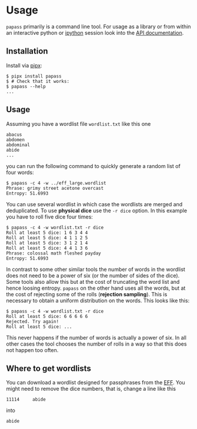 # Usage

`papass` primarily is a command line tool. For usage as a library or from within an
interactive python or [ipython](https://ipython.org/) session look into the [API
documentation](./api.rst).

## Installation

Install via [pipx](https://pipx.pypa.io/stable/):

```{code-block} console
$ pipx install papass
$ # Check that it works:
$ papass --help
...
```

## Usage

Assuming you have a wordlist file `wordlist.txt` like this one

```
abacus
abdomen
abdominal
abide
...
```

you can run the following command to quickly generate a random list of four words:

```{code-block} console
$ papass -c 4 -w ../eff_large.wordlist
Phrase: grimy street acetone overcast
Entropy: 51.6993
```

You can use several wordlist in which case the wordlists are merged and deduplicated. To
use **physical dice** use the ``-r dice`` option. In this example you have to roll five
dice four times:

```{code-block} console
$ papass -c 4 -w wordlist.txt -r dice
Roll at least 5 dice: 1 6 3 4 4
Roll at least 5 dice: 4 1 1 2 5
Roll at least 5 dice: 3 1 2 1 4
Roll at least 5 dice: 4 4 1 3 6
Phrase: colossal math fleshed payday
Entropy: 51.6993
```

In contrast to some other similar tools the number of words in the wordlist does not need
to be a power of six (or the number of sides of the dice). Some tools also allow this but
at the cost of truncating the word list and hence loosing entropy. ``papass`` on the other
hand uses all the words, but at the cost of rejecting some of the rolls (**rejection
sampling**). This is necessary to obtain a uniform distribution on the words. This looks
like this:

```{code-block} console
$ papass -c 4 -w wordlist.txt -r dice
Roll at least 5 dice: 6 6 6 6 6
Rejected. Try again!
Roll at least 5 dice: ...
```

This never happens if the number of words is actually a power of six. In all other cases
the tool chooses the number of rolls in a way so that this does not happen too often.

## Where to get wordlists

You can download a wordlist designed for passphrases from the
[EFF](https://www.eff.org/deeplinks/2016/07/new-wordlists-random-passphrases). You might
need to remove the dice numbers, that is, change a line like this

```
11114     abide
```

into

```
abide
```
